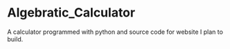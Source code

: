 # Algebratic_Calculator
A calculator programmed with python and source code for website I plan to build.
